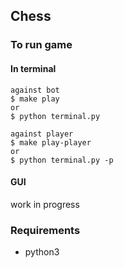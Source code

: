 ## Chess

### To run game

#### In terminal

```
against bot
$ make play
or
$ python terminal.py

against player
$ make play-player
or
$ python terminal.py -p

```

#### GUI

work in progress

### Requirements

- python3
